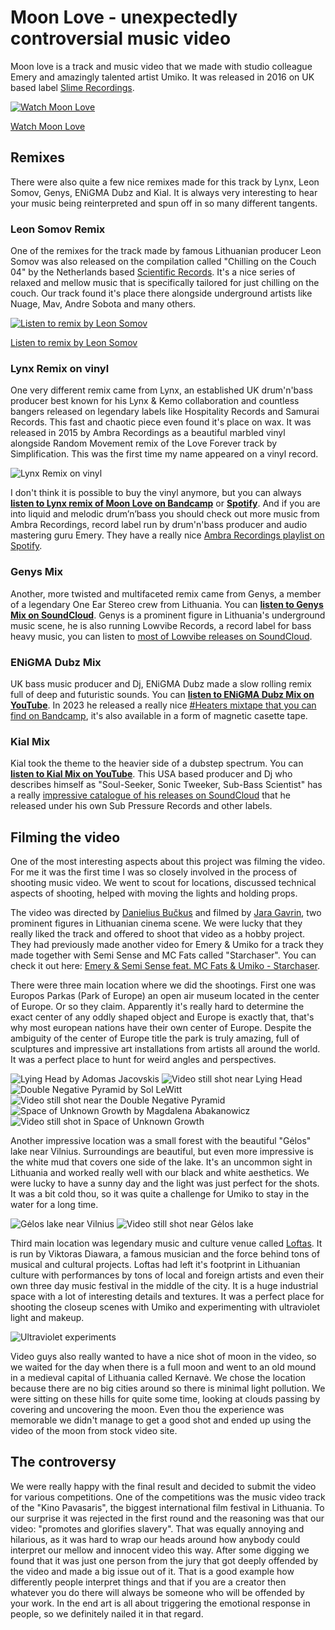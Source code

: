 # Moon Love - unexpectedly controversial music video

Moon love is a track and music video that we made with studio colleague Emery and amazingly talented artist Umiko. It was released in 2016 on UK based label [Slime Recordings](https://slimerecordings.com/).

[![Watch Moon Love](https://img.youtube.com/vi/xoYi0EoRxGA/0.jpg)](https://www.youtube.com/watch?v=xoYi0EoRxGA)

[Watch Moon Love](https://www.youtube.com/watch?v=xoYi0EoRxGA)


## Remixes

There were also quite a few nice remixes made for this track by Lynx, Leon Somov, Genys, ENiGMA Dubz and Kial. It is always very interesting to hear your music being reinterpreted and spun off in so many different tangents.

### Leon Somov Remix

One of the remixes for the track made by famous Lithuanian producer Leon Somov was also released on the compilation called "Chilling on the Couch 04" by the Netherlands based [Scientific Records](https://www.scientific.nl/). It's a nice series of relaxed and mellow music that is specifically tailored for just chilling on the couch. Our track found it's place there alongside underground artists like Nuage, Mav, Andre Sobota and many others.

[![Listen to remix by Leon Somov](https://img.youtube.com/vi/YRznHxhCU3U/0.jpg)](https://www.youtube.com/watch?v=YRznHxhCU3U)

[Listen to remix by Leon Somov](https://www.youtube.com/watch?v=YRznHxhCU3U)

### Lynx Remix on vinyl

One very different remix came from Lynx, an established UK drum'n'bass producer best known for his Lynx & Kemo collaboration and countless bangers released on legendary labels like Hospitality Records and Samurai Records. This fast and chaotic piece even found it's place on wax. It was released in 2015 by Ambra Recordings as a beautiful marbled vinyl alongside Random Movement remix of the Love Forever track by Simplification. This was the first time my name appeared on a vinyl record.

<!-- ![Lynx Remix on vinyl closeup](https://tamulaitis.lt/images/moon-love/garo-emery-umiko-moon-love-lynx-remix-vinyl-title.webp) -->
![Lynx Remix on vinyl](https://tamulaitis.lt/images/moon-love/garo-emery-umiko-moon-love-lynx-remix-vinyl.webp)

I don't think it is possible to buy the vinyl anymore, but you can always **[listen to Lynx remix of Moon Love on Bandcamp](https://ambrarecordings.bandcamp.com/track/moon-love-lynx-remix)** or **[Spotify](https://open.spotify.com/track/5Aq6hLbVMLNwWQuGRTaPN1)**. And if you are into liquid and melodic drum’n’bass you should check out more music from Ambra Recordings, record label run by drum'n'bass producer and audio mastering guru Emery. They have a really nice [Ambra Recordings playlist on Spotify](https://open.spotify.com/playlist/2weF7i00w85ENDVsn0Iroq?si=761dd18294a24a01&nd=1).

### Genys Mix

Another, more twisted and multifaceted remix came from Genys, a member of a legendary One Ear Stereo crew from Lithuania. You can **[listen to Genys Mix on SoundCloud](https://soundcloud.com/genys/emery-garo-moon-love-ft-umikogenys-mix-free-download)**. Genys is a prominent figure in Lithuania's underground music scene, he is also running Lowvibe Records, a record label for bass heavy music, you can listen to [most of Lowvibe releases on SoundCloud](https://soundcloud.com/lowvibe).

### ENiGMA Dubz Mix

UK bass music producer and Dj, ENiGMA Dubz made a slow rolling remix full of deep and futuristic sounds. You can **[listen to ENiGMA Dubz Mix on YouTube](https://www.youtube.com/watch?v=Z4p22WH-SBI)**. In 2023 he released a really nice [#Heaters mixtape that you can find on Bandcamp](https://enigmadubzofficial.bandcamp.com/album/mixtape-1-heaters), it's also available in a form of magnetic casette tape.

### Kial Mix

Kial took the theme to the heavier side of a dubstep spectrum. You can **[listen to Kial Mix on YouTube](https://www.youtube.com/watch?v=avSdU7JjC7c)**. This USA based producer and Dj who describes himself as "Soul-Seeker, Sonic Tweeker, Sub-Bass Scientist" has a really [impressive catalogue of his releases on SoundCloud](https://soundcloud.com/kial) that he released under his own Sub Pressure Records and other labels.


## Filming the video

One of the most interesting aspects about this project was filming the video. For me it was the first time I was so closely involved in the process of shooting music video. We went to scout for locations, discussed technical aspects of shooting, helped with moving the lights and holding props.

The video was directed by [Danielius Bučkus](https://danieliusbuckus.myportfolio.com/) and filmed by [Jara Gavrin](https://www.youtube.com/watch?v=QWsw5qd_hNQ), two prominent figures in Lithuanian cinema scene. We were lucky that they really liked the track and offered to shoot that video as a hobby project. They had previously made another video for Emery & Umiko for a track they made together with Semi Sense and MC Fats called "Starchaser". You can check it out here: [Emery & Semi Sense feat. MC Fats & Umiko - Starchaser](https://www.youtube.com/watch?v=YV6b8hZ4IYc).

There were three main location where we did the shootings. First one was Europos Parkas (Park of Europe) an open air museum located in the center of Europe. Or so they claim. Apparently it's really hard to determine the exact center of any oddly shaped object and Europe is exactly that, that's why most european nations have their own center of Europe. Despite the ambiguity of the center of Europe title the park is truly amazing, full of sculptures and impressive art installations from artists all around the world. It was a perfect place to hunt for weird angles and perspectives.

![Lying Head by Adomas Jacovskis](https://tamulaitis.lt/images/moon-love/moon-love-video-head-location.webp)
![Video still shot near Lying Head](https://tamulaitis.lt/images/moon-love/moon-love-video-head-in-video.webp)
![Double Negative Pyramid by Sol LeWitt](https://tamulaitis.lt/images/moon-love/moon-love-video-stairs-location.webp)
![Video still shot near the Double Negative Pyramid](https://tamulaitis.lt/images/moon-love/moon-love-video-stairs-in-video.webp)
![Space of Unknown Growth by Magdalena Abakanowicz](https://tamulaitis.lt/images/moon-love/moon-love-video-boulders-location.webp)
![Video still shot in Space of Unknown Growth](https://tamulaitis.lt/images/moon-love/moon-love-video-boulders-in-video.webp)

Another impressive location was a small forest with the beautiful "Gėlos" lake near Vilnius. Surroundings are beautiful, but even more impressive is the white mud that covers one side of the lake. It's an uncommon sight in Lithuania and worked really well with our black and white aesthetics. We were lucky to have a sunny day and the light was just perfect for the shots. It was a bit cold thou, so it was quite a challenge for Umiko to stay in the water for a long time.

![Gėlos lake near Vilnius](https://tamulaitis.lt/images/moon-love/moon-love-video-gelos-location.webp)
![Video still shot near Gėlos lake](https://tamulaitis.lt/images/moon-love/moon-love-video-gelos-in-video.webp)

Third main location was legendary music and culture venue called [Loftas](https://menufabrikas.lt/). It is run by Viktoras Diawara, a famous musician and the force behind tons of musical and cultural projects. Loftas had left it's footprint in Lithuanian culture with performances by tons of local and foreign artists and even their own three day music festival in the middle of the city. It is a huge industrial space with a lot of interesting details and textures. It was a perfect place for shooting the closeup scenes with Umiko and experimenting with ultraviolet light and makeup.

![Ultraviolet experiments](https://tamulaitis.lt/images/moon-love/moon-love-video-makeup-experiments.gif)

Video guys also really wanted to have a nice shot of moon in the video, so we waited for the day when there is a full moon and went to an old mound in a medieval capital of Lithuania called Kernavė. We chose the location because there are no big cities around so there is minimal light pollution. We were sitting on these hills for quite some time, looking at clouds passing by covering and uncovering the moon. Even thou the experience was memorable we didn't manage to get a good shot and ended up using the video of the moon from stock video site.


## The controversy

We were really happy with the final result and decided to submit the video for various competitions. One of the competitions was the music video track of the "Kino Pavasaris", the biggest international film festival in Lithuania. To our surprise it was rejected in the first round and the reasoning was that our video: "promotes and glorifies slavery". That was equally annoying and hilarious, as it was hard to wrap our heads around how anybody could interpret our mellow and innocent video this way. After some digging we found that it was just one person from the jury that got deeply offended by the video and made a big issue out of it. That is a good example how differently people interpret things and that if you are a creator then whatever you do there will always be someone who will be offended by your work. In the end art is all about triggering the emotional response in people, so we definitely nailed it in that regard.


<!-- This is v1.0 of this article. -->